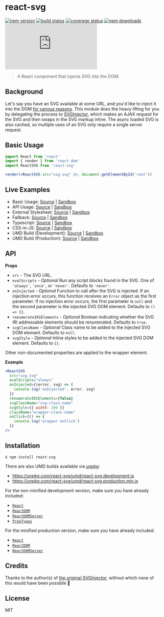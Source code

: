 # react-svg

[![npm version](https://img.shields.io/npm/v/react-svg.svg?style=flat-square)](https://www.npmjs.com/package/react-svg)
[![build status](https://img.shields.io/travis/tanem/react-svg/master.svg?style=flat-square)](https://travis-ci.org/tanem/react-svg)
[![coverage status](https://img.shields.io/codecov/c/github/tanem/react-svg.svg?style=flat-square)](https://codecov.io/gh/tanem/react-svg)
[![npm downloads](https://img.shields.io/npm/dm/react-svg.svg?style=flat-square)](https://www.npmjs.com/package/react-svg)
[![gzip size](http://img.badgesize.io/https://unpkg.com/react-svg/umd/react-svg.production.min.js?style=flat-square&compression=gzip)](https://unpkg.com/react-svg/umd/react-svg.production.min.js)

> A React component that injects SVG into the DOM.

## Background

Let's say you have an SVG available at some URL, and you'd like to inject it into the DOM [for various reasons](https://github.com/tanem/svg-injector#why). This module does the heavy lifting for you by delegating the process to [SVGInjector](https://github.com/tanem/svg-injector), which makes an AJAX request for the SVG and then swaps in the SVG markup inline. The async loaded SVG is also cached, so multiple uses of an SVG only require a single server request.

## Basic Usage

```jsx
import React from 'react'
import { render } from 'react-dom'
import ReactSVG from 'react-svg'

render(<ReactSVG src="svg.svg" />, document.getElementById('root'))
```

## Live Examples

- Basic Usage: [Source](https://github.com/tanem/react-svg/tree/master/examples/basic-usage) | [Sandbox](https://codesandbox.io/s/github/tanem/react-svg/tree/master/examples/basic-usage)
- API Usage: [Source](https://github.com/tanem/react-svg/tree/master/examples/api-usage) | [Sandbox](https://codesandbox.io/s/github/tanem/react-svg/tree/master/examples/api-usage)
- External Stylesheet: [Source](https://github.com/tanem/react-svg/tree/master/examples/external-stylesheet) | [Sandbox](https://codesandbox.io/s/github/tanem/react-svg/tree/master/examples/external-stylesheet)
- Fallback: [Source](https://github.com/tanem/react-svg/tree/master/examples/fallback) | [Sandbox](https://codesandbox.io/s/github/tanem/react-svg/tree/master/examples/fallback)
- Typescript: [Source](https://github.com/tanem/react-svg/tree/master/examples/typescript) | [Sandbox](https://codesandbox.io/s/github/tanem/react-svg/tree/master/examples/typescript)
- CSS-in-JS: [Source](https://github.com/tanem/react-svg/tree/master/examples/css-in-js) | [Sandbox](https://codesandbox.io/s/github/tanem/react-svg/tree/master/examples/css-in-js)
- UMD Build (Development): [Source](https://github.com/tanem/react-svg/tree/master/examples/umd-dev) | [Sandbox](https://codesandbox.io/s/github/tanem/react-svg/tree/master/examples/umd-dev)
- UMD Build (Production): [Source](https://github.com/tanem/react-svg/tree/master/examples/umd-prod) | [Sandbox](https://codesandbox.io/s/github/tanem/react-svg/tree/master/examples/umd-prod)

## API

**Props**

- `src` - The SVG URL.
- `evalScripts` - _Optional_ Run any script blocks found in the SVG. One of `'always'`, `'once'`, or `'never'`. Defaults to `'never'`.
- `onInjected` - _Optional_ Function to call after the SVG is injected. If an injection error occurs, this function receives an `Error` object as the first parameter. If no injection error occurs, the first parameter is `null` and the second parameter is the injected SVG DOM element. Defaults to `() => {}`.
- `renumerateIRIElements` - _Optional_ Boolean indicating whether the SVG IRI addressable elements should be renumerated. Defaults to `true`.
- `svgClassName` - _Optional_ Class name to be added to the injected SVG DOM element. Defaults to `null`.
- `svgStyle` - _Optional_ Inline styles to be added to the injected SVG DOM element. Defaults to `{}`.

Other non-documented properties are applied to the wrapper element.

**Example**

```jsx
<ReactSVG
  src="svg.svg"
  evalScripts="always"
  onInjected={(error, svg) => {
    console.log('onInjected', error, svg)
  }}
  renumerateIRIElements={false}
  svgClassName="svg-class-name"
  svgStyle={{ width: 200 }}
  className="wrapper-class-name"
  onClick={() => {
    console.log('wrapper onClick')
  }}
/>
```

## Installation

```
$ npm install react-svg
```

There are also UMD builds available via [unpkg](https://unpkg.com/):

- https://unpkg.com/react-svg/umd/react-svg.development.js
- https://unpkg.com/react-svg/umd/react-svg.production.min.js

For the non-minified development version, make sure you have already included:

- [`React`](https://unpkg.com/react/umd/react.development.js)
- [`ReactDOM`](https://unpkg.com/react-dom/umd/react-dom.development.js)
- [`ReactDOMServer`](https://unpkg.com/react-dom/umd/react-dom-server.browser.development.js)
- [`PropTypes`](https://unpkg.com/prop-types/prop-types.js)

For the minified production version, make sure you have already included:

- [`React`](https://unpkg.com/react/umd/react.production.min.js)
- [`ReactDOM`](https://unpkg.com/react-dom/umd/react-dom.production.min.js)
- [`ReactDOMServer`](https://unpkg.com/react-dom/umd/react-dom-server.browser.production.min.js)

## Credits

Thanks to the author(s) of [the original SVGInjector](https://github.com/iconic/SVGInjector), without which none of this would have been possible :clap:

## License

MIT
